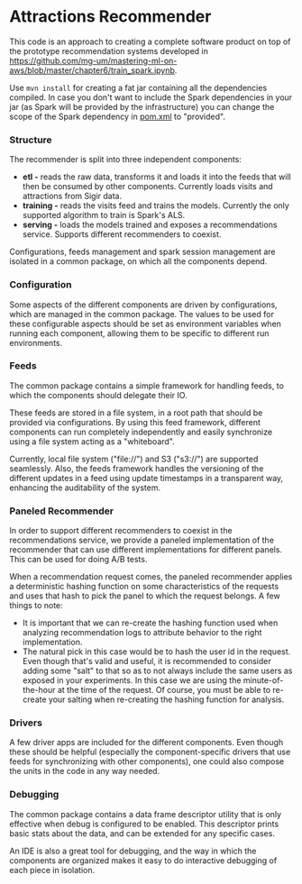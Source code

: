# Attractions Recommender

This code is an approach to creating a complete software product on top of the prototype
recommendation systems developed in
https://github.com/mg-um/mastering-ml-on-aws/blob/master/chapter6/train_spark.ipynb.

Use `mvn install` for creating a fat jar containing all the dependencies compiled. In case
you don't want to include the Spark dependencies in your jar (as Spark will be provided by
the infrastructure) you can change the scope of the Spark dependency in [pom.xml](pom.xml)
to "provided".

### Structure

The recommender is split into three independent components:
* **etl -** reads the raw data, transforms it and loads it into the feeds that will then
be consumed by other components. Currently loads visits and attractions from Sigir data.
* **training -** reads the visits feed and trains the models. Currently the only supported
algorithm to train is Spark's ALS.
* **serving -** loads the models trained and exposes a recommendations service. Supports
different recommenders to coexist.

Configurations, feeds management and spark session management are isolated in a common
package, on which all the components depend.

### Configuration

Some aspects of the different components are driven by configurations, which are managed
in the common package. The values to be used for these configurable aspects should be set
as environment variables when running each component, allowing them to be specific to
different run environments.

### Feeds

The common package contains a simple framework for handling feeds, to which the components
should delegate their IO.

These feeds are stored in a file system, in a root path that should be provided via
configurations. By using this feed framework, different components can run completely
independently and easily synchronize using a file system acting as a "whiteboard".

Currently, local file system ("file://") and S3 ("s3://") are supported seamlessly. Also,
the feeds framework handles the versioning of the different updates in a feed using update
timestamps in a transparent way, enhancing the auditability of the system.

### Paneled Recommender

In order to support different recommenders to coexist in the recommendations service, we
provide a paneled implementation of the recommender that can use different implementations
for different panels. This can be used for doing A/B tests.

When a recommendation request comes, the paneled recommender applies a deterministic
hashing function on some characteristics of the requests and uses that hash to pick the
panel to which the request belongs. A few things to note:
- It is important that we can re-create the hashing
function used when analyzing recommendation logs to attribute behavior to the right
implementation.
- The natural pick in this case would be to hash the user id in the request. Even though
that's valid and useful, it is recommended to consider adding some "salt" to that so as to
not always include the same users as exposed in your experiments. In this case we are
using the minute-of-the-hour at the time of the request. Of course, you must be able to
re-create your salting when re-creating the hashing function for analysis.

### Drivers

A few driver apps are included for the different components. Even though these should be
helpful (especially the component-specific drivers that use feeds for synchronizing with
other components), one could also compose the units in the code in any way needed.

### Debugging

The common package contains a data frame descriptor utility that is only effective when
debug is configured to be enabled. This descriptor prints basic stats about the data, and
can be extended for any specific cases.

An IDE is also a great tool for debugging, and the way in which the components are
organized makes it easy to do interactive debugging of each piece in isolation.
